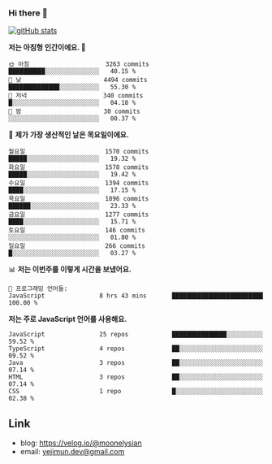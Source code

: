 ### Hi there 👋

<!--
**moonelysian/moonelysian** is a ✨ _special_ ✨ repository because its `README.md` (this file) appears on your GitHub profile.

Here are some ideas to get you started:

- 🔭 I’m currently working on ...
- 🌱 I’m currently learning ...
- 👯 I’m looking to collaborate on ...
- 🤔 I’m looking for help with ...
- 💬 Ask me about ...
- 📫 How to reach me: ...
- 😄 Pronouns: ...
- ⚡ Fun fact: ...
-->

<!-- [![wakatime stats](https://github-readme-stats.vercel.app/api/wakatime?username=moonelysian)](https://github.com/anuraghazra/github-readme-stats) -->

[![gitHub stats](https://github-readme-stats.vercel.app/api?username=moonelysian&show_icons=true)](https://github.com/anuraghazra/github-readme-stats)

<!--START_SECTION:waka-->
**저는 아침형 인간이에요. 🐤** 

```text
🌞 아침                     3263 commits        ██████████░░░░░░░░░░░░░░░   40.15 % 
🌆 낮　                     4494 commits        ██████████████░░░░░░░░░░░   55.30 % 
🌃 저녁                     340 commits         █░░░░░░░░░░░░░░░░░░░░░░░░   04.18 % 
🌙 밤　                     30 commits          ░░░░░░░░░░░░░░░░░░░░░░░░░   00.37 % 
```
📅 **제가 가장 생산적인 날은 목요일이에요.** 

```text
월요일                      1570 commits        █████░░░░░░░░░░░░░░░░░░░░   19.32 % 
화요일                      1578 commits        █████░░░░░░░░░░░░░░░░░░░░   19.42 % 
수요일                      1394 commits        ████░░░░░░░░░░░░░░░░░░░░░   17.15 % 
목요일                      1896 commits        ██████░░░░░░░░░░░░░░░░░░░   23.33 % 
금요일                      1277 commits        ████░░░░░░░░░░░░░░░░░░░░░   15.71 % 
토요일                      146 commits         ░░░░░░░░░░░░░░░░░░░░░░░░░   01.80 % 
일요일                      266 commits         █░░░░░░░░░░░░░░░░░░░░░░░░   03.27 % 
```


📊 **저는 이번주를 이렇게 시간을 보냈어요.** 

```text
💬 프로그래밍 언어들: 
JavaScript               8 hrs 43 mins       █████████████████████████   100.00 % 
```

**저는 주로 JavaScript 언어를 사용해요.** 

```text
JavaScript               25 repos            ███████████████░░░░░░░░░░   59.52 % 
TypeScript               4 repos             ██░░░░░░░░░░░░░░░░░░░░░░░   09.52 % 
Java                     3 repos             ██░░░░░░░░░░░░░░░░░░░░░░░   07.14 % 
HTML                     3 repos             ██░░░░░░░░░░░░░░░░░░░░░░░   07.14 % 
CSS                      1 repo              █░░░░░░░░░░░░░░░░░░░░░░░░   02.38 % 
```




<!--END_SECTION:waka-->


## Link
- blog: https://velog.io/@moonelysian
- email: yejimun.dev@gmail.com
